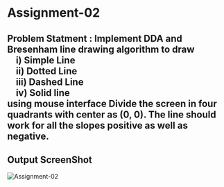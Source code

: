 # Assignment-02

## Problem Statment : Implement DDA and Bresenham line drawing algorithm to draw <br>&nbsp;&nbsp;&nbsp;&nbsp;i) Simple Line <br>&nbsp;&nbsp;&nbsp;&nbsp;ii) Dotted Line <br>&nbsp;&nbsp;&nbsp;&nbsp;iii) Dashed Line <br>&nbsp;&nbsp;&nbsp;&nbsp;iv) Solid line <br>using mouse interface Divide the screen in four quadrants with center as (0, 0). The line should work for all the slopes positive as well as negative.

## Output ScreenShot

<img src="Assignment-02" alt="Assignment-02"></img>
